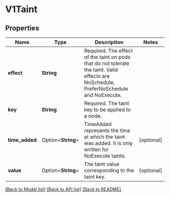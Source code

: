 # V1Taint

## Properties

Name | Type | Description | Notes
------------ | ------------- | ------------- | -------------
**effect** | **String** | Required. The effect of the taint on pods that do not tolerate the taint. Valid effects are NoSchedule, PreferNoSchedule and NoExecute. | 
**key** | **String** | Required. The taint key to be applied to a node. | 
**time_added** | Option<**String**> | TimeAdded represents the time at which the taint was added. It is only written for NoExecute taints. | [optional]
**value** | Option<**String**> | The taint value corresponding to the taint key. | [optional]

[[Back to Model list]](../README.md#documentation-for-models) [[Back to API list]](../README.md#documentation-for-api-endpoints) [[Back to README]](../README.md)



